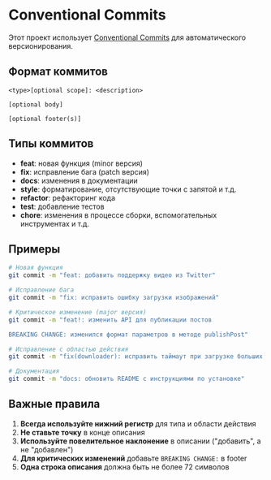 # Conventional Commits

Этот проект использует [Conventional Commits](https://www.conventionalcommits.org/) для автоматического версионирования.

## Формат коммитов

```
<type>[optional scope]: <description>

[optional body]

[optional footer(s)]
```

## Типы коммитов

- **feat**: новая функция (minor версия)
- **fix**: исправление бага (patch версия)
- **docs**: изменения в документации
- **style**: форматирование, отсутствующие точки с запятой и т.д.
- **refactor**: рефакторинг кода
- **test**: добавление тестов
- **chore**: изменения в процессе сборки, вспомогательных инструментах и т.д.

## Примеры

```bash
# Новая функция
git commit -m "feat: добавить поддержку видео из Twitter"

# Исправление бага
git commit -m "fix: исправить ошибку загрузки изображений"

# Критическое изменение (major версия)
git commit -m "feat!: изменить API для публикации постов

BREAKING CHANGE: изменился формат параметров в методе publishPost"

# Исправление с областью действия
git commit -m "fix(downloader): исправить таймаут при загрузке больших файлов"

# Документация
git commit -m "docs: обновить README с инструкциями по установке"
```

## Важные правила

1. **Всегда используйте нижний регистр** для типа и области действия
2. **Не ставьте точку** в конце описания
3. **Используйте повелительное наклонение** в описании ("добавить", а не "добавлен")
4. **Для критических изменений** добавьте `BREAKING CHANGE:` в footer
5. **Одна строка описания** должна быть не более 72 символов
